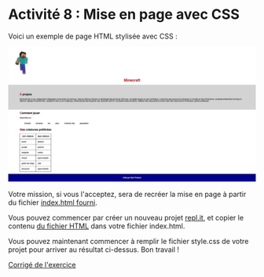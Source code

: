 # Activité 8 : Mise en page avec CSS

Voici un exemple de page HTML stylisée avec CSS :

![affichage](./affichage.jpg)

Votre mission, si vous l'acceptez, sera de recréer la mise en page à partir du fichier [index.html fourni](/exercices/activite08/index.html). 

Vous pouvez commencer par créer un nouveau projet [repl.it](https://repl.it), et copier le contenu [du fichier HTML](/exercices/activite08/index.html) dans votre fichier index.html. 

Vous pouvez maintenant commencer à remplir le fichier style.css de votre projet pour arriver au résultat ci-dessus. Bon travail !

[Corrigé de l'exercice](/exercices/activite08/corrections)